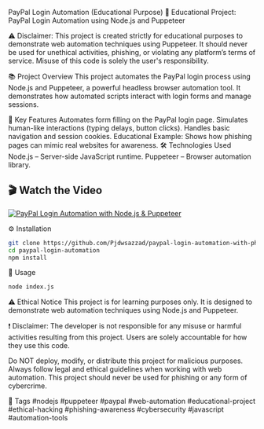 PayPal Login Automation (Educational Purpose)
🚀 Educational Project: PayPal Login Automation using Node.js and Puppeteer

⚠️ Disclaimer:
This project is created strictly for educational purposes to demonstrate web automation techniques using Puppeteer. It should never be used for unethical activities, phishing, or violating any platform’s terms of service. Misuse of this code is solely the user's responsibility.

📚 Project Overview
This project automates the PayPal login process using Node.js and Puppeteer, a powerful headless browser automation tool. It demonstrates how automated scripts interact with login forms and manage sessions.

🔑 Key Features
Automates form filling on the PayPal login page.
Simulates human-like interactions (typing delays, button clicks).
Handles basic navigation and session cookies.
Educational Example: Shows how phishing pages can mimic real websites for awareness.
🛠️ Technologies Used
Node.js – Server-side JavaScript runtime.
Puppeteer – Browser automation library.

## 🎬 Watch the Video

[![PayPal Login Automation with Node.js & Puppeteer](https://img.youtube.com/vi/FAuuh6wz1I0/0.jpg)](https://www.youtube.com/watch?v=FAuuh6wz1I0)


⚙️ Installation
```bash
git clone https://github.com/Pjdwsazzad/paypal-login-automation-with-phising-page.git
cd paypal-login-automation
npm install
```
🚀 Usage
```bash
node index.js
```
⚠️ Ethical Notice
This project is for learning purposes only. It is designed to demonstrate web automation techniques using Node.js and Puppeteer.

❗ Disclaimer:
The developer is not responsible for any misuse or harmful activities resulting from this project. Users are solely accountable for how they use this code.

Do NOT deploy, modify, or distribute this project for malicious purposes.
Always follow legal and ethical guidelines when working with web automation.
This project should never be used for phishing or any form of cybercrime.


📂 Tags
#nodejs
#puppeteer
#paypal
#web-automation
#educational-project
#ethical-hacking
#phishing-awareness
#cybersecurity
#javascript
#automation-tools

